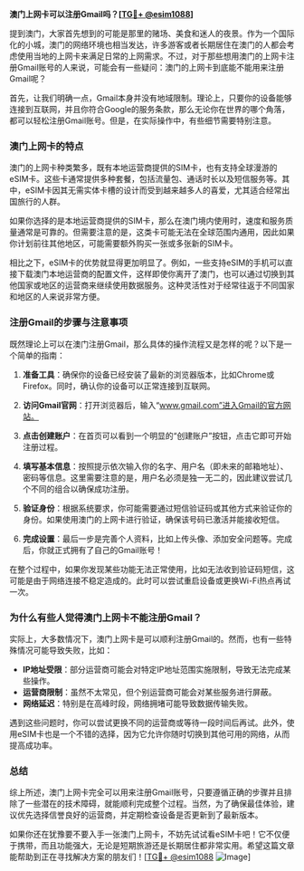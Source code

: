 **澳门上网卡可以注册Gmail吗？[[TG💪+ @esim1088](https://t.me/s/esim1088)]**

提到澳门，大家首先想到的可能是那里的赌场、美食和迷人的夜景。作为一个国际化的小城，澳门的网络环境也相当发达，许多游客或者长期居住在澳门的人都会考虑使用当地的上网卡来满足日常的上网需求。不过，对于那些想用澳门的上网卡注册Gmail账号的人来说，可能会有一些疑问：澳门的上网卡到底能不能用来注册Gmail呢？

首先，让我们明确一点，Gmail本身并没有地域限制。理论上，只要你的设备能够连接到互联网，并且你符合Google的服务条款，那么无论你在世界的哪个角落，都可以轻松注册Gmail账号。但是，在实际操作中，有些细节需要特别注意。

### **澳门上网卡的特点**

澳门的上网卡种类繁多，既有本地运营商提供的SIM卡，也有支持全球漫游的eSIM卡。这些卡通常提供多种套餐，包括流量包、通话时长以及短信服务等。其中，eSIM卡因其无需实体卡槽的设计而受到越来越多人的喜爱，尤其适合经常出国旅行的人群。

如果你选择的是本地运营商提供的SIM卡，那么在澳门境内使用时，速度和服务质量通常是可靠的。但需要注意的是，这类卡可能无法在全球范围内通用，因此如果你计划前往其他地区，可能需要额外购买一张或多张新的SIM卡。

相比之下，eSIM卡的优势就显得更加明显了。例如，一些支持eSIM的手机可以直接下载澳门本地运营商的配置文件，这样即使你离开了澳门，也可以通过切换到其他国家或地区的运营商来继续使用数据服务。这种灵活性对于经常往返于不同国家和地区的人来说非常方便。

### **注册Gmail的步骤与注意事项**

既然理论上可以在澳门注册Gmail，那么具体的操作流程又是怎样的呢？以下是一个简单的指南：

1. **准备工具**：确保你的设备已经安装了最新的浏览器版本，比如Chrome或Firefox。同时，确认你的设备可以正常连接到互联网。
   
2. **访问Gmail官网**：打开浏览器后，输入“www.gmail.com”进入Gmail的官方网站。

3. **点击创建账户**：在首页可以看到一个明显的“创建账户”按钮，点击它即可开始注册过程。

4. **填写基本信息**：按照提示依次输入你的名字、用户名（即未来的邮箱地址）、密码等信息。这里需要注意的是，用户名必须是独一无二的，因此建议尝试几个不同的组合以确保成功注册。

5. **验证身份**：根据系统要求，你可能需要通过短信验证码或其他方式来验证你的身份。如果使用澳门的上网卡进行验证，确保该号码已激活并能接收短信。

6. **完成设置**：最后一步是完善个人资料，比如上传头像、添加安全问题等。完成后，你就正式拥有了自己的Gmail账号！

在整个过程中，如果你发现某些功能无法正常使用，比如无法收到验证码短信，这可能是由于网络连接不稳定造成的。此时可以尝试重启设备或更换Wi-Fi热点再试一次。

### **为什么有些人觉得澳门上网卡不能注册Gmail？**

实际上，大多数情况下，澳门上网卡是可以顺利注册Gmail的。然而，也有一些特殊情况可能导致失败，比如：

- **IP地址受限**：部分运营商可能会对特定IP地址范围实施限制，导致无法完成某些操作。
- **运营商限制**：虽然不太常见，但个别运营商可能会对某些服务进行屏蔽。
- **网络延迟**：特别是在高峰时段，网络拥堵可能导致数据传输失败。

遇到这些问题时，你可以尝试更换不同的运营商或等待一段时间后再试。此外，使用eSIM卡也是一个不错的选择，因为它允许你随时切换到其他可用的网络，从而提高成功率。

### **总结**

综上所述，澳门上网卡完全可以用来注册Gmail账号，只要遵循正确的步骤并且排除了一些潜在的技术障碍，就能顺利完成整个过程。当然，为了确保最佳体验，建议优先选择信誉良好的运营商，并定期检查设备是否更新到了最新版本。

如果你还在犹豫要不要入手一张澳门上网卡，不妨先试试看eSIM卡吧！它不仅便于携带，而且功能强大，无论是短期旅游还是长期居住都非常实用。希望这篇文章能帮助到正在寻找解决方案的朋友们！[[TG💪+ @esim1088](https://t.me/s/esim1088) ![Image](https://i.postimg.cc/4NQfJmqS/Snipaste-2025-05-13-00-14-12.png)]